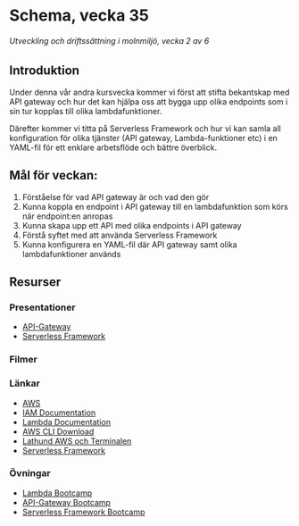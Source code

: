 # Schema, vecka 35
###### Utveckling och driftssättning i molnmiljö, vecka 2 av 6

## Introduktion

Under denna vår andra kursvecka kommer vi först att stifta bekantskap med API gateway och hur det kan hjälpa oss att bygga upp olika endpoints som i sin tur kopplas till olika lambdafunktioner.

Därefter kommer vi titta på Serverless Framework och hur vi kan samla all konfiguration för olika tjänster (API gateway, Lambda-funktioner etc) i en YAML-fil för ett enklare arbetsflöde och bättre överblick.

## Mål för veckan:
1. Förståelse för vad API gateway är och vad den gör
2. Kunna koppla en endpoint i API gateway till en lambdafunktion som körs när endpoint:en anropas
3. Kunna skapa upp ett API med olika endpoints i API gateway
4. Förstå syftet med att använda Serverless Framework
5. Kunna konfigurera en YAML-fil där API gateway samt olika lambdafunktioner används

## Resurser

### Presentationer
* [API-Gateway](https://docs.google.com/presentation/d/19eNdfAQjqqoohS5A-wswz-4eVNzsH3osWgsPHuDtQo4/edit?usp=sharing)
* [Serverless Framework](https://docs.google.com/presentation/d/1F9gsMUgd00Icdfb7snB9buXC-8mkdobNT0IXk4f57ow/edit?usp=sharing)

### Filmer

### Länkar
* [AWS](https://aws.amazon.com/)
* [IAM Documentation](https://docs.aws.amazon.com/iam/)
* [Lambda Documentation](https://docs.aws.amazon.com/lambda/)
* [AWS CLI Download](https://docs.aws.amazon.com/cli/latest/userguide/getting-started-install.html)
* [Lathund AWS och Terminalen](https://github.com/fu-cloud-fe23/lecture-27-aug/tree/main/assets)
* [Serverless Framework](https://www.serverless.com/)

### Övningar
* [Lambda Bootcamp](https://github.com/fu-cloud-fe23/exercise-aws-lambda-bootcamp)
* [API-Gateway Bootcamp](https://github.com/fu-cloud-fe23/exercise-aws-api-gateway-bootcamp)
* [Serverless Framework Bootcamp](https://github.com/fu-cloud-fe23/exercise-aws-serverless-framework-bootcamp)




